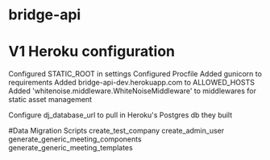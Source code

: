 # bridge-api


# V1 Heroku configuration
Configured STATIC_ROOT in settings
Configured Procfile
Added gunicorn to requirements
Added bridge-api-dev.herokuapp.com to ALLOWED_HOSTS
Added 'whitenoise.middleware.WhiteNoiseMiddleware' to middlewares for static asset management

Configure dj_database_url to pull in Heroku's Postgres db they built



#Data Migration Scripts
create_test_company
create_admin_user
generate_generic_meeting_components
generate_generic_meeting_templates
